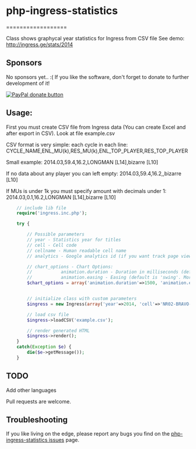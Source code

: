 # php-ingress-statistics
==================

Class shows graphycal year statistics for Ingress from CSV file
See demo: http://ingress.ge/stats/2014


## Sponsors

No sponsors yet.. :(
If you like the software, don't forget to donate to further development of it!

[![PayPal donate button](https://www.paypalobjects.com/en_US/i/btn/btn_donate_LG.gif)](https://www.paypal.com/cgi-bin/webscr?cmd=_donations&business=MVCBM7M2RCEX6&lc=US&item_name=Support%20our%20open%2dsource%20initiatives&item_number=donation&currency_code=USD&bn=PP%2dDonationsBF%3abtn_donate_LG%2egif%3aNonHosted "Donate once-off to this project using Paypal")



## Usage:

First you must create CSV file from Ingress data (You can create Excel and after export in CSV). Look at file example.csv

CSV format is very simple: each cycle in each line:
CYCLE_NAME,ENL_MU(k),RES_MU(k),ENL_TOP_PLAYER,RES_TOP_PLAYER

Small example:
2014.03,59.4,16.2,LONGMAN [L14],bizarre [L10]

If no data about any player you can left empty:
2014.03,59.4,16.2,,bizarre [L10]

If MUs is under 1k you must specify amount with decimals under 1:
2014.03,0.1,16.2,LONGMAN [L14],bizarre [L10]

```php
	// include lib file
	require('ingress.inc.php');

	try {

		// Possible parameters
		// year - Statistics year for titles
		// cell - Cell code
		// cellname - Human readable cell name
		// analytics - Google analytics id (if you want track page views)

		// chart_options - Chart Options:
		//			 animation.duration - Duration in milliseconds (default is 1500)
		//			 animation.easing - Easing (default is 'swing'. More easings you can see at http://api.jqueryui.com/easings)
		$chart_options = array('animation.duration'=>1500, 'animation.easing'=>'easeOutBounce');


		// initialize class with custom parameters
		$ingress = new Ingress(array('year'=>2014, 'cell'=>'NR02-BRAVO-02', 'cellname'=>'Tbilisi - Georgia'));

		// load csv file
		$ingress->loadCSV('example.csv');

		// render generated HTML
		$ingress->render();
	}
	catch(Exception $e) {
		die($e->getMessage());
	}
```

## TODO

Add other languages

Pull requests are welcome.

## Troubleshooting

If you like living on the edge, please report any bugs you find on the [php-ingress-statistics issues](https://github.com/akalongman/php-ingress-statistics/issues) page.
